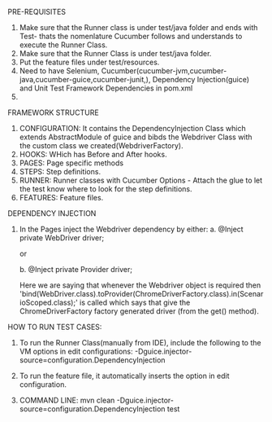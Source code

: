 PRE-REQUISITES
1. Make sure that the Runner class is under test/java folder and ends with Test- thats the nomenlature Cucumber follows and understands to execute the Runner Class.
2. Make sure that the Runner Class is under test/java folder.
3. Put the feature files under test/resources.
4. Need to have Selenium, Cucumber(cucumber-jvm,cucumber-java,cucumber-guice,cucumber-junit,),
 Dependency Injection(guice) and Unit Test Framework Dependencies in pom.xml
5. 
 
FRAMEWORK STRUCTURE
1. CONFIGURATION: It contains the DependencyInjection Class which extends AbstractModule of guice and bibds the 
Webdriver Class with the custom class we created(WebdriverFactory).
2. HOOKS: WHich has Before and After hooks.
3. PAGES: Page specific methods
4. STEPS: Step definitions.
5. RUNNER: Runner classes with Cucumber Options - Attach the glue to let the test know where to look for the step definitions.
6. FEATURES: Feature files.

DEPENDENCY INJECTION
1. In the Pages inject the Webdriver dependency by either:
    a. @Inject
           private WebDriver driver;
           
    or
           
    b. @Inject
           private Provider<WebDriver> driver; 
           
    Here we are saying that whenever the Webdriver object is required then 'bind(WebDriver.class).toProvider(ChromeDriverFactory.class).in(ScenarioScoped.class);'
    is called which says that give the ChromeDriverFactory factory generated driver (from the get() method).
    
HOW TO RUN TEST CASES:
1.  To run the Runner Class(manually from IDE), include the following to the VM options in edit configurations: -Dguice.injector-source=configuration.DependencyInjection

2. To run the feature file, it automatically inserts the option in edit configuration.

3. COMMAND LINE: mvn clean -Dguice.injector-source=configuration.DependencyInjection test